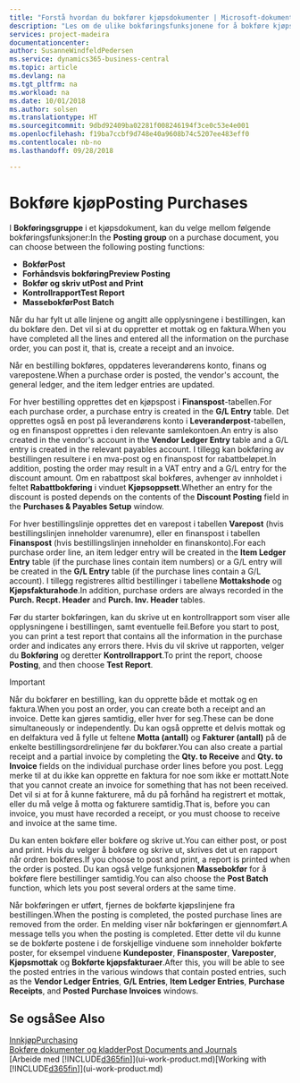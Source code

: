 ```yaml
---
title: "Forstå hvordan du bokfører kjøpsdokumenter | Microsoft-dokumentasjon"
description: "Les om de ulike bokføringsfunksjonene for å bokføre kjøpsdokumenter."
services: project-madeira
documentationcenter: 
author: SusanneWindfeldPedersen
ms.service: dynamics365-business-central
ms.topic: article
ms.devlang: na
ms.tgt_pltfrm: na
ms.workload: na
ms.date: 10/01/2018
ms.author: solsen
ms.translationtype: HT
ms.sourcegitcommit: 9dbd92409ba02281f008246194f3ce0c53e4e001
ms.openlocfilehash: f19ba7ccbf9d748e40a9608b74c5207ee483eff0
ms.contentlocale: nb-no
ms.lasthandoff: 09/28/2018

---
```

# <a name="posting-purchases"></a><span data-ttu-id="bc847-103">Bokføre kjøp</span><span class="sxs-lookup"><span data-stu-id="bc847-103">Posting Purchases</span></span>
<span data-ttu-id="bc847-104">I **Bokføringsgruppe** i et kjøpsdokument, kan du velge mellom følgende bokføringsfunksjoner:</span><span class="sxs-lookup"><span data-stu-id="bc847-104">In the **Posting group** on a purchase document, you can choose between the following posting functions:</span></span>

* <span data-ttu-id="bc847-105">**Bokfør**</span><span class="sxs-lookup"><span data-stu-id="bc847-105">**Post**</span></span>
* <span data-ttu-id="bc847-106">**Forhåndsvis bokføring**</span><span class="sxs-lookup"><span data-stu-id="bc847-106">**Preview Posting**</span></span>
* <span data-ttu-id="bc847-107">**Bokfør og skriv ut**</span><span class="sxs-lookup"><span data-stu-id="bc847-107">**Post and Print**</span></span>
* <span data-ttu-id="bc847-108">**Kontrollrapport**</span><span class="sxs-lookup"><span data-stu-id="bc847-108">**Test Report**</span></span>
* <span data-ttu-id="bc847-109">**Massebokfør**</span><span class="sxs-lookup"><span data-stu-id="bc847-109">**Post Batch**</span></span>

<span data-ttu-id="bc847-110">Når du har fylt ut alle linjene og angitt alle opplysningene i bestillingen, kan du bokføre den. Det vil si at du oppretter et mottak og en faktura.</span><span class="sxs-lookup"><span data-stu-id="bc847-110">When you have completed all the lines and entered all the information on the purchase order, you can post it, that is, create a receipt and an invoice.</span></span>

<span data-ttu-id="bc847-111">Når en bestilling bokføres, oppdateres leverandørens konto, finans og varepostene.</span><span class="sxs-lookup"><span data-stu-id="bc847-111">When a purchase order is posted, the vendor's account, the general ledger, and the item ledger entries are updated.</span></span>

<span data-ttu-id="bc847-112">For hver bestilling opprettes det en kjøpspost i **Finanspost**-tabellen.</span><span class="sxs-lookup"><span data-stu-id="bc847-112">For each purchase order, a purchase entry is created in the **G/L Entry** table.</span></span> <span data-ttu-id="bc847-113">Det opprettes også en post på leverandørens konto i **Leverandørpost**-tabellen, og en finanspost opprettes i den relevante samlekontoen.</span><span class="sxs-lookup"><span data-stu-id="bc847-113">An entry is also created in the vendor's account in the **Vendor Ledger Entry** table and a G/L entry is created in the relevant payables account.</span></span> <span data-ttu-id="bc847-114">I tillegg kan bokføring av bestillingen resultere i en mva-post og en finanspost for rabattbeløpet.</span><span class="sxs-lookup"><span data-stu-id="bc847-114">In addition, posting the order may result in a VAT entry and a G/L entry for the discount amount.</span></span> <span data-ttu-id="bc847-115">Om en rabattpost skal bokføres, avhenger av innholdet i feltet **Rabattbokføring** i vinduet **Kjøpsoppsett**.</span><span class="sxs-lookup"><span data-stu-id="bc847-115">Whether an entry for the discount is posted depends on the contents of the **Discount Posting** field in the **Purchases & Payables Setup** window.</span></span>

<span data-ttu-id="bc847-116">For hver bestillingslinje opprettes det en varepost i tabellen **Varepost** (hvis bestillingslinjen inneholder varenumre), eller en finanspost i tabellen **Finanspost** (hvis bestillingslinjen inneholder en finanskonto).</span><span class="sxs-lookup"><span data-stu-id="bc847-116">For each purchase order line, an item ledger entry will be created in the **Item Ledger Entry** table (if the purchase lines contain item numbers) or a G/L entry will be created in the **G/L Entry** table (if the purchase lines contain a G/L account).</span></span> <span data-ttu-id="bc847-117">I tillegg registreres alltid bestillinger i tabellene **Mottakshode** og **Kjøpsfakturahode**.</span><span class="sxs-lookup"><span data-stu-id="bc847-117">In addition, purchase orders are always recorded in the **Purch. Recpt. Header** and **Purch. Inv. Header** tables.</span></span>

<span data-ttu-id="bc847-118">Før du starter bokføringen, kan du skrive ut en kontrollrapport som viser alle opplysningene i bestillingen, samt eventuelle feil.</span><span class="sxs-lookup"><span data-stu-id="bc847-118">Before you start to post, you can print a test report that contains all the information in the purchase order and indicates any errors there.</span></span> <span data-ttu-id="bc847-119">Hvis du vil skrive ut rapporten, velger du **Bokføring** og deretter **Kontrollrapport**.</span><span class="sxs-lookup"><span data-stu-id="bc847-119">To print the report, choose **Posting**, and then choose **Test Report**.</span></span>

> [!IMPORTANT]  
>   <span data-ttu-id="bc847-120">Når du bokfører en bestilling, kan du opprette både et mottak og en faktura.</span><span class="sxs-lookup"><span data-stu-id="bc847-120">When you post an order, you can create both a receipt and an invoice.</span></span> <span data-ttu-id="bc847-121">Dette kan gjøres samtidig, eller hver for seg.</span><span class="sxs-lookup"><span data-stu-id="bc847-121">These can be done simultaneously or independently.</span></span> <span data-ttu-id="bc847-122">Du kan også opprette et delvis mottak og en delfaktura ved å fylle ut feltene **Motta (antall)** og **Fakturer (antall)** på de enkelte bestillingsordrelinjene før du bokfører.</span><span class="sxs-lookup"><span data-stu-id="bc847-122">You can also create a partial receipt and a partial invoice by completing the **Qty. to Receive** and **Qty. to Invoice** fields on the individual purchase order lines before you post.</span></span> <span data-ttu-id="bc847-123">Legg merke til at du ikke kan opprette en faktura for noe som ikke er mottatt.</span><span class="sxs-lookup"><span data-stu-id="bc847-123">Note that you cannot create an invoice for something that has not been received.</span></span> <span data-ttu-id="bc847-124">Det vil si at for å kunne fakturere, må du på forhånd ha registrert et mottak, eller du må velge å motta og fakturere samtidig.</span><span class="sxs-lookup"><span data-stu-id="bc847-124">That is, before you can invoice, you must have recorded a receipt, or you must choose to receive and invoice at the same time.</span></span>

<span data-ttu-id="bc847-125">Du kan enten bokføre eller bokføre og skrive ut.</span><span class="sxs-lookup"><span data-stu-id="bc847-125">You can either post, or post and print.</span></span> <span data-ttu-id="bc847-126">Hvis du velger å bokføre og skrive ut, skrives det ut en rapport når ordren bokføres.</span><span class="sxs-lookup"><span data-stu-id="bc847-126">If you choose to post and print, a report is printed when the order is posted.</span></span> <span data-ttu-id="bc847-127">Du kan også velge funksjonen **Massebokfør** for å bokføre flere bestillinger samtidig.</span><span class="sxs-lookup"><span data-stu-id="bc847-127">You can also choose the **Post Batch** function, which lets you post several orders at the same time.</span></span>

<span data-ttu-id="bc847-128">Når bokføringen er utført, fjernes de bokførte kjøpslinjene fra bestillingen.</span><span class="sxs-lookup"><span data-stu-id="bc847-128">When the posting is completed, the posted purchase lines are removed from the order.</span></span> <span data-ttu-id="bc847-129">En melding viser når bokføringen er gjennomført.</span><span class="sxs-lookup"><span data-stu-id="bc847-129">A message tells you when the posting is completed.</span></span> <span data-ttu-id="bc847-130">Etter dette vil du kunne se de bokførte postene i de forskjellige vinduene som inneholder bokførte poster, for eksempel vinduene **Kundeposter**, **Finansposter**, **Vareposter**, **Kjøpsmottak** og **Bokførte kjøpsfakturaer**.</span><span class="sxs-lookup"><span data-stu-id="bc847-130">After this, you will be able to see the posted entries in the various windows that contain posted entries, such as the **Vendor Ledger Entries**, **G/L Entries**, **Item Ledger Entries**, **Purchase Receipts**, and **Posted Purchase Invoices** windows.</span></span>

## <a name="see-also"></a><span data-ttu-id="bc847-131">Se også</span><span class="sxs-lookup"><span data-stu-id="bc847-131">See Also</span></span>
[<span data-ttu-id="bc847-132">Innkjøp</span><span class="sxs-lookup"><span data-stu-id="bc847-132">Purchasing</span></span>](purchasing-manage-purchasing.md)  
[<span data-ttu-id="bc847-133">Bokføre dokumenter og kladder</span><span class="sxs-lookup"><span data-stu-id="bc847-133">Post Documents and Journals</span></span>](ui-post-documents-journals.md)  
<span data-ttu-id="bc847-134">[Arbeide med [!INCLUDE[d365fin](includes/d365fin_md.md)]](ui-work-product.md)</span><span class="sxs-lookup"><span data-stu-id="bc847-134">[Working with [!INCLUDE[d365fin](includes/d365fin_md.md)]](ui-work-product.md)</span></span>


